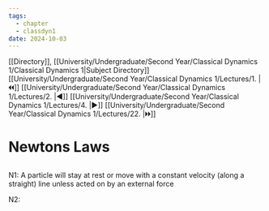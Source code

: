 ```yaml
---
tags:
  - chapter
  - classdyn1
date: 2024-10-03
---
```

[[Directory]], [[University/Undergraduate/Second Year/Classical Dynamics 1/Classical Dynamics 1|Subject Directory]]
[[University/Undergraduate/Second Year/Classical Dynamics 1/Lectures/1. |🞀🞀]] [[University/Undergraduate/Second Year/Classical Dynamics 1/Lectures/2. |◀]] [[University/Undergraduate/Second Year/Classical Dynamics 1/Lectures/4. |▶]] [[University/Undergraduate/Second Year/Classical Dynamics 1/Lectures/22. |🞂🞂]]
# Newtons Laws
## 
###
N1: A particle will stay at rest or move with a constant velocity (along a straight) line unless acted on by an external force

N2: 